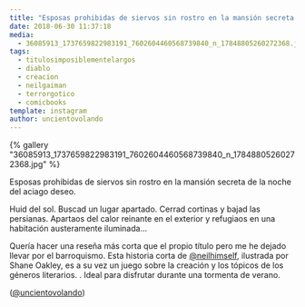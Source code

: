 ```yaml
---
title: "Esposas prohibidas de siervos sin rostro en la mansión secreta de la noche del aciago deseo"
date: 2018-06-30 11:37:18
media: 
  - 36085913_1737659822983191_7602604460568739840_n_17848805260272368.jpg
tags: 
  - titulosimposiblementelargos
  - diablo
  - creacion
  - neilgaiman
  - terrorgotico
  - comicbooks
template: instagram
author: uncientovolando
---
```


{% gallery "36085913_1737659822983191_7602604460568739840_n_17848805260272368.jpg" %}

Esposas prohibidas de siervos sin rostro en la mansión secreta de la noche del aciago deseo.

Huid del sol. Buscad un lugar apartado. Cerrad cortinas y bajad las persianas. Apartaos del calor reinante en el exterior y refugiaos en una habitación austeramente iluminada...

Quería hacer una reseña más corta que el propio título pero me he dejado llevar por el barroquismo. Esta historia corta de [@neilhimself](https://instagram.com/neilhimself), ilustrada por Shane Oakley, es a su vez un juego sobre la creación y los tópicos de los géneros literarios. .
Ideal para disfrutar durante una tormenta de verano.

([@uncientovolando](https://instagram.com/uncientovolando))
